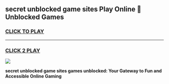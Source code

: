 
## secret unblocked game sites Play Online 👋 Unblocked Games
<h3>
<a href="https://premium.freeplayer.one?title=secret_unblocked_game_sites&ref=19F">CLICK TO PLAY</a></h3>
<hr>

<h3>
<a href="https://premium.freeplayer.one?title=secret_unblocked_game_sites&ref=19F">CLICK 2 PLAY</a>
  
</h3>

<a href="https://premium.freeplayer.one?title=secret_unblocked_game_sites&ref=19F"><img src="https://clearcache.store/games.png"></a>


**secret unblocked game sites games unblocked: Your Gateway to Fun and Accessible Online Gaming**
